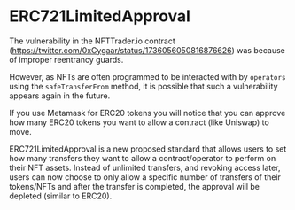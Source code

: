 # ERC721LimitedApproval

The vulnerability in the NFTTrader.io contract (https://twitter.com/0xCygaar/status/1736056050816876626) was because of improper reentrancy guards.

However, as NFTs are often programmed to be interacted with by `operators` using the `safeTransferFrom` method, it is possible that such a vulnerability appears again in the future.

If you use Metamask for ERC20 tokens you will notice that you can approve how many ERC20 tokens you want to allow a contract (like Uniswap) to move.

ERC721LimitedApproval is a new proposed standard that allows users to set how many transfers they want to allow a contract/operator to perform on their NFT assets. Instead of unlimited transfers, and revoking access later, users can now choose to only allow a specific number of transfers of their tokens/NFTs and after the transfer is completed, the approval will be depleted (similar to ERC20).
